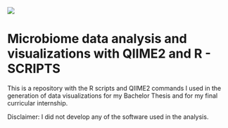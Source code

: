 [![](https://img.shields.io/badge/DOI-10.6084/m9.figshare.16912768-informational?style=flat&logo=<LOGO_NAME>&logoColor=white&color=blue)](https://doi.org/10.6084/m9.figshare.16912768)

  
# Microbiome data analysis and visualizations with QIIME2 and R - SCRIPTS
This is a repository with the R scripts and QIIME2 commands I used in the generation of data visualizations for my Bachelor Thesis and for my final curricular internship. 

Disclaimer: I did not develop any of the software used in the analysis.


